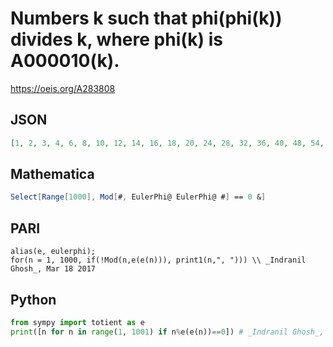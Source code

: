 # Numbers k such that phi\(phi\(k\)\) divides k, where phi\(k\) is A000010\(k\)\.
https://oeis.org/A283808
## JSON
```JSON
[1, 2, 3, 4, 6, 8, 10, 12, 14, 16, 18, 20, 24, 28, 32, 36, 40, 48, 54, 56, 64, 72, 80, 96, 108, 112, 128, 144, 160, 162, 192, 216, 224, 256, 288, 320, 324, 384, 432, 448, 486, 512, 576, 640, 648, 768, 864, 896, 972, 1024, 1152, 1280, 1296, 1458, 1536, 1728, 1792, 1944, 2048, 2304, 2560]
```
## Mathematica
```Mathematica
Select[Range[1000], Mod[#, EulerPhi@ EulerPhi@ #] == 0 &]
```
## PARI
```PARI
alias(e, eulerphi);
for(n = 1, 1000, if(!Mod(n,e(e(n))), print1(n,", "))) \\ _Indranil Ghosh_, Mar 18 2017
```
## Python
```Python
from sympy import totient as e
print([n for n in range(1, 1001) if n%e(e(n))==0]) # _Indranil Ghosh_, Mar 18 2017
```
